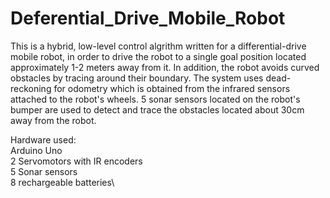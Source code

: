 # Deferential_Drive_Mobile_Robot

This is a hybrid, low-level control algrithm written for a differential-drive mobile robot, in order to drive the robot to a single goal position located approximately 1-2 meters away from it. In addition, the robot avoids curved obstacles by tracing around their boundary. 
The system uses dead-reckoning for odometry which is obtained from the infrared sensors attached to the robot's wheels. 5 sonar sensors located on the robot's bumper are used to detect and trace the obstacles located about 30cm away from the robot.


Hardware used:\
Arduino Uno\
2 Servomotors with IR encoders\
5 Sonar sensors\
8 rechargeable batteries\


